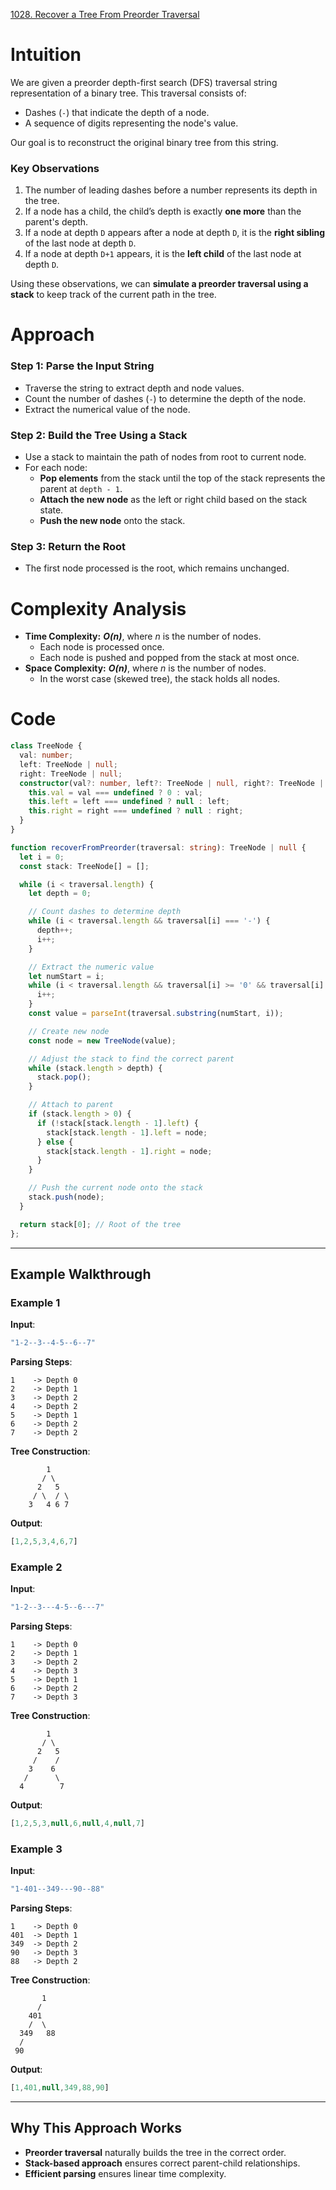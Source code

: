 [1028. Recover a Tree From Preorder Traversal](https://leetcode.com/problems/recover-a-tree-from-preorder-traversal/)

# Intuition

We are given a preorder depth-first search (DFS) traversal string representation of a binary tree. This traversal consists of:

- Dashes (`-`) that indicate the depth of a node.
- A sequence of digits representing the node's value.

Our goal is to reconstruct the original binary tree from this string.

### Key Observations

1. The number of leading dashes before a number represents its depth in the tree.
2. If a node has a child, the child’s depth is exactly **one more** than the parent's depth.
3. If a node at depth `D` appears after a node at depth `D`, it is the **right sibling** of the last node at depth `D`.
4. If a node at depth `D+1` appears, it is the **left child** of the last node at depth `D`.

Using these observations, we can **simulate a preorder traversal using a stack** to keep track of the current path in the tree.

# Approach

### **Step 1: Parse the Input String**

- Traverse the string to extract depth and node values.
- Count the number of dashes (`-`) to determine the depth of the node.
- Extract the numerical value of the node.

### **Step 2: Build the Tree Using a Stack**

- Use a stack to maintain the path of nodes from root to current node.
- For each node:
    - **Pop elements** from the stack until the top of the stack represents the parent at `depth - 1`.
    - **Attach the new node** as the left or right child based on the stack state.
    - **Push the new node** onto the stack.

### **Step 3: Return the Root**

- The first node processed is the root, which remains unchanged.

# Complexity Analysis

- **Time Complexity:** ***O(n)***, where *n* is the number of nodes.
    - Each node is processed once.
    - Each node is pushed and popped from the stack at most once.
- **Space Complexity:** ***O(n)***, where *n* is the number of nodes.
    - In the worst case (skewed tree), the stack holds all nodes.

# Code

```typescript
class TreeNode {
  val: number;
  left: TreeNode | null;
  right: TreeNode | null;
  constructor(val?: number, left?: TreeNode | null, right?: TreeNode | null) {
    this.val = val === undefined ? 0 : val;
    this.left = left === undefined ? null : left;
    this.right = right === undefined ? null : right;
  }
}

function recoverFromPreorder(traversal: string): TreeNode | null {
  let i = 0;
  const stack: TreeNode[] = [];

  while (i < traversal.length) {
    let depth = 0;

    // Count dashes to determine depth
    while (i < traversal.length && traversal[i] === '-') {
      depth++;
      i++;
    }

    // Extract the numeric value
    let numStart = i;
    while (i < traversal.length && traversal[i] >= '0' && traversal[i] <= '9') {
      i++;
    }
    const value = parseInt(traversal.substring(numStart, i));

    // Create new node
    const node = new TreeNode(value);

    // Adjust the stack to find the correct parent
    while (stack.length > depth) {
      stack.pop();
    }

    // Attach to parent
    if (stack.length > 0) {
      if (!stack[stack.length - 1].left) {
        stack[stack.length - 1].left = node;
      } else {
        stack[stack.length - 1].right = node;
      }
    }

    // Push the current node onto the stack
    stack.push(node);
  }

  return stack[0]; // Root of the tree
};

```

---

## **Example Walkthrough**

### **Example 1**

**Input**:

```typescript
"1-2--3--4-5--6--7"
```

**Parsing Steps**:

```
1    -> Depth 0
2    -> Depth 1
3    -> Depth 2
4    -> Depth 2
5    -> Depth 1
6    -> Depth 2
7    -> Depth 2
```

**Tree Construction**:

```
        1
       / \
      2   5
     / \  / \
    3   4 6 7
```

**Output**:

```typescript
[1,2,5,3,4,6,7]
```

### **Example 2**

**Input**:

```typescript
"1-2--3---4-5--6---7"
```

**Parsing Steps**:

```
1    -> Depth 0
2    -> Depth 1
3    -> Depth 2
4    -> Depth 3
5    -> Depth 1
6    -> Depth 2
7    -> Depth 3
```

**Tree Construction**:

```
        1
       / \
      2   5
     /    /
    3    6
   /      \
  4        7
```

**Output**:

```typescript
[1,2,5,3,null,6,null,4,null,7]
```

### **Example 3**

**Input**:

```typescript
"1-401--349---90--88"
```

**Parsing Steps**:

```
1    -> Depth 0
401  -> Depth 1
349  -> Depth 2
90   -> Depth 3
88   -> Depth 2
```

**Tree Construction**:

```
       1
      /
    401
    /  \
  349   88
  /
 90
```

**Output**:

```typescript
[1,401,null,349,88,90]
```

---

## **Why This Approach Works**

- **Preorder traversal** naturally builds the tree in the correct order.
- **Stack-based approach** ensures correct parent-child relationships.
- **Efficient parsing** ensures linear time complexity.
